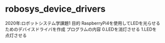 # robosys_device_drivers
2020年:ロボットシステム学課題1
目的
RaspberryPi4を使用してLEDを光らせるためのデバイスドライバを作成
プログラムの内容
0.LEDを消灯させる
1.LEDを点灯させる


